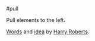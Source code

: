 #pull

Pull elements to the left.

[Words](https://github.com/inuitcss/trumps.widths/blob/master/_trumps.widths.scss) and [idea](https://github.com/csswizardry/inuit.css/blob/master/generic/_pull.scss) by [Harry Roberts](https://github.com/csswizardry).

